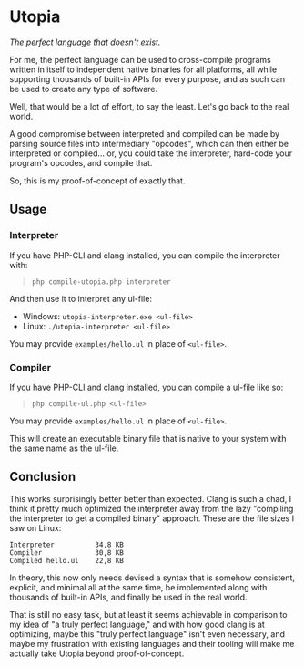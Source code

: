 # Utopia

*The perfect language that doesn't exist.*

For me, the perfect language can be used to cross-compile programs written in itself to independent native binaries for all platforms, all while supporting thousands of built-in APIs for every purpose, and as such can be used to create any type of software.

Well, that would be a lot of effort, to say the least. Let's go back to the real world.

A good compromise between interpreted and compiled can be made by parsing source files into intermediary "opcodes", which can then either be interpreted or compiled... or, you could take the interpreter, hard-code your program's opcodes, and compile that.

So, this is my proof-of-concept of exactly that.

## Usage

### Interpreter

If you have PHP-CLI and clang installed, you can compile the interpreter with:

> `php compile-utopia.php interpreter`

And then use it to interpret any ul-file:

- Windows: `utopia-interpreter.exe <ul-file>`
- Linux: `./utopia-interpreter <ul-file>`

You may provide `examples/hello.ul` in place of `<ul-file>`.

### Compiler

If you have PHP-CLI and clang installed, you can compile a ul-file like so:

> `php compile-ul.php <ul-file>`

You may provide `examples/hello.ul` in place of `<ul-file>`.

This will create an executable binary file that is native to your system with the same name as the ul-file.

## Conclusion

This works surprisingly better better than expected. Clang is such a chad, I think it pretty much optimized the interpreter away from the lazy "compiling the interpreter to get a compiled binary" approach. These are the file sizes I saw on Linux:

```
Interpreter          34,8 KB
Compiler             30,8 KB
Compiled hello.ul    22,8 KB
```

In theory, this now only needs devised a syntax that is somehow consistent, explicit, and minimal all at the same time, be implemented along with thousands of built-in APIs, and finally be used in the real world.

That is still no easy task, but at least it seems achievable in comparison to my idea of "a truly perfect language," and with how good clang is at optimizing, maybe this "truly perfect language" isn't even necessary, and maybe my frustration with existing languages and their tooling will make me actually take Utopia beyond proof-of-concept.
